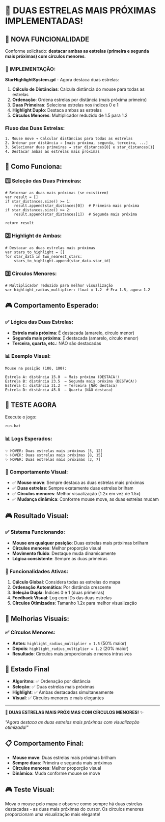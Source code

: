# 🌟 DUAS ESTRELAS MAIS PRÓXIMAS IMPLEMENTADAS!

## 🎯 NOVA FUNCIONALIDADE

Conforme solicitado: **destacar ambas as estrelas (primeira e segunda mais próximas) com círculos menores**.

### 🔧 **IMPLEMENTAÇÃO**:

**StarHighlightSystem.gd** - Agora destaca duas estrelas:

1. **Cálculo de Distâncias**: Calcula distância do mouse para todas as estrelas
2. **Ordenação**: Ordena estrelas por distância (mais próxima primeiro)
3. **Duas Primeiras**: Seleciona estrelas nos índices 0 e 1
4. **Highlight Duplo**: Destaca ambas as estrelas
5. **Círculos Menores**: Multiplicador reduzido de 1.5 para 1.2

### **Fluxo das Duas Estrelas**:
```
1. Mouse move → Calcular distâncias para todas as estrelas
2. Ordenar por distância → [mais próxima, segunda, terceira, ...]
3. Selecionar duas primeiras → star_distances[0] e star_distances[1]
4. Destacar ambas as estrelas mais próximas
```

## 🔧 **Como Funciona**:

### **1️⃣ Seleção das Duas Primeiras**:
```gdscript
# Retornar as duas mais próximas (se existirem)
var result = []
if star_distances.size() >= 1:
    result.append(star_distances[0])  # Primeira mais próxima
if star_distances.size() >= 2:
    result.append(star_distances[1])  # Segunda mais próxima

return result
```

### **2️⃣ Highlight de Ambas**:
```gdscript
# Destacar as duas estrelas mais próximas
var stars_to_highlight = []
for star_data in two_nearest_stars:
    stars_to_highlight.append(star_data.star_id)
```

### **3️⃣ Círculos Menores**:
```gdscript
# Multiplicador reduzido para melhor visualização
var highlight_radius_multiplier: float = 1.2  # Era 1.5, agora 1.2
```

## 🎮 **Comportamento Esperado**:

### **✅ Lógica das Duas Estrelas**:
- **Estrela mais próxima**: É destacada (amarelo, círculo menor)
- **Segunda mais próxima**: É destacada (amarelo, círculo menor)
- **Terceira, quarta, etc.**: NÃO são destacadas

### **📊 Exemplo Visual**:
```
Mouse na posição (100, 100):

Estrela A: distância 15.0  ← Mais próxima (DESTACA!)
Estrela B: distância 23.5  ← Segunda mais próxima (DESTACA!)
Estrela C: distância 31.2  ← Terceira (NÃO destaca)
Estrela D: distância 45.8  ← Quarta (NÃO destaca)
```

## 🧪 TESTE AGORA

Execute o jogo:

```bash
run.bat
```

### 📊 **Logs Esperados**:

```
✨ HOVER: Duas estrelas mais próximas [5, 12]
✨ HOVER: Duas estrelas mais próximas [8, 15]
✨ HOVER: Duas estrelas mais próximas [3, 7]
```

### 🎯 **Comportamento Visual**:

- ✅ **Mouse move**: Sempre destaca as duas estrelas mais próximas
- ✅ **Duas estrelas**: Sempre exatamente duas estrelas brilham
- ✅ **Círculos menores**: Melhor visualização (1.2x em vez de 1.5x)
- ✅ **Mudança dinâmica**: Conforme mouse move, as duas estrelas mudam

## 🎮 **Resultado Visual**:

### ✅ **Sistema Funcionando**:
- **Mouse em qualquer posição**: Duas estrelas mais próximas brilham
- **Círculos menores**: Melhor proporção visual
- **Movimento fluido**: Destaque muda dinamicamente
- **Lógica consistente**: Sempre as duas primeiras

### 🔧 **Funcionalidades Ativas**:

1. **Cálculo Global**: Considera todas as estrelas do mapa
2. **Ordenação Automática**: Por distância crescente
3. **Seleção Dupla**: Índices 0 e 1 (duas primeiras)
4. **Feedback Visual**: Log com IDs das duas estrelas
5. **Círculos Otimizados**: Tamanho 1.2x para melhor visualização

## 🎯 **Melhorias Visuais**:

### **✅ Círculos Menores**:
- **Antes**: `highlight_radius_multiplier = 1.5` (50% maior)
- **Depois**: `highlight_radius_multiplier = 1.2` (20% maior)
- **Resultado**: Círculos mais proporcionais e menos intrusivos

## 🎯 **Estado Final**

- **Algoritmo**: ✅ Ordenação por distância
- **Seleção**: ✅ Duas estrelas mais próximas
- **Highlight**: ✅ Ambas destacadas simultaneamente
- **Visual**: ✅ Círculos menores e mais elegantes

---

**🌟 DUAS ESTRELAS MAIS PRÓXIMAS COM CÍRCULOS MENORES!** ✨

*"Agora destaca as duas estrelas mais próximas com visualização otimizada!"*

## 📋 **Comportamento Final**:

- **Mouse move**: Duas estrelas mais próximas brilham
- **Sempre duas**: Primeira e segunda mais próximas
- **Círculos menores**: Melhor proporção visual
- **Dinâmico**: Muda conforme mouse se move

## 🎮 **Teste Visual**:

Mova o mouse pelo mapa e observe como sempre há duas estrelas destacadas - as duas mais próximas do cursor. Os círculos menores proporcionam uma visualização mais elegante!